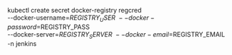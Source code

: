 

kubectl create secret docker-registry regcred \
--docker-username=$REGISTRY_USER \
--docker-password=$REGISTRY_PASS \
--docker-server=$REGISTRY_SERVER \
--docker-email=$REGISTRY_EMAIL \
-n jenkins
